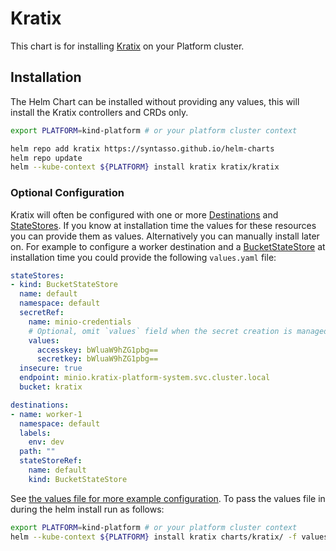# Kratix
This chart is for installing [Kratix](https://kratix.io/) on your Platform cluster.

## Installation
The Helm Chart can be installed without providing any values, this will install
the Kratix controllers and CRDs only.

```bash
export PLATFORM=kind-platform # or your platform cluster context

helm repo add kratix https://syntasso.github.io/helm-charts
helm repo update
helm --kube-context ${PLATFORM} install kratix kratix/kratix
```

### Optional Configuration
Kratix will often be configured with one or more [Destinations](https://kratix.io/docs/main/reference/destinations/intro)
and [StateStores](https://kratix.io/docs/main/reference/statestore/intro). If you
know at installation time the values for these resources you can provide
them as values. Alternatively you can manually install later on. For example to
configure a worker destination and a [BucketStateStore](https://kratix.io/docs/main/reference/statestore/bucketstatestore)
at installation time you could provide the following `values.yaml` file:

```yaml
stateStores:
- kind: BucketStateStore
  name: default
  namespace: default
  secretRef:
    name: minio-credentials
    # Optional, omit `values` field when the secret creation is managed externally
    values:
      accesskey: bWluaW9hZG1pbg==
      secretkey: bWluaW9hZG1pbg==
  insecure: true
  endpoint: minio.kratix-platform-system.svc.cluster.local
  bucket: kratix

destinations:
- name: worker-1
  namespace: default
  labels:
    env: dev
  path: ""
  stateStoreRef:
    name: default
    kind: BucketStateStore
```

See [the values file for more example configuration](./values.yaml). To pass the values file
in during the helm install run as follows:

```bash
export PLATFORM=kind-platform # or your platform cluster context
helm --kube-context ${PLATFORM} install kratix charts/kratix/ -f values.yaml
```

